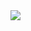 <div>
  <a href="https://github.com/FelipeRamiris" />
    <img heigt="180em" src="https://github-readme-stats.vercel.app/api?username=FelipeRamiris&count_private=true" />
</div>
